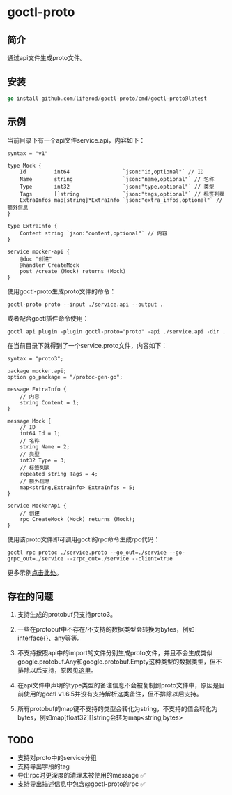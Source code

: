 # goctl-proto

## 简介

通过api文件生成proto文件。

## 安装

```go
go install github.com/liferod/goctl-proto/cmd/goctl-proto@latest
```

## 示例

当前目录下有一个api文件service.api，内容如下：

```
syntax = "v1"

type Mock {
	Id         int64                 `json:"id,optional"` // ID
	Name       string                `json:"name,optional"` // 名称
	Type       int32                 `json:"type,optional"` // 类型
	Tags       []string              `json:"tags,optional"` // 标签列表
	ExtraInfos map[string]*ExtraInfo `json:"extra_infos,optional"` // 额外信息
}

type ExtraInfo {
	Content string `json:"content,optional"` // 内容
}

service mocker-api {
	@doc "创建"
	@handler CreateMock
	post /create (Mock) returns (Mock)
}
```

使用goctl-proto生成proto文件的命令：

```
goctl-proto proto --input ./service.api --output .
```

或者配合goctl插件命令使用：

```
goctl api plugin -plugin goctl-proto="proto" -api ./service.api -dir .
```

在当前目录下就得到了一个service.proto文件，内容如下：

```
syntax = "proto3";

package mocker.api;
option go_package = "/protoc-gen-go";

message ExtraInfo {
    // 内容
    string Content = 1;
}

message Mock {
    // ID
    int64 Id = 1;
    // 名称
    string Name = 2;
    // 类型
    int32 Type = 3;
    // 标签列表
    repeated string Tags = 4;
    // 额外信息
    map<string,ExtraInfo> ExtraInfos = 5;
}

service MockerApi {
    // 创建
    rpc CreateMock (Mock) returns (Mock);
}
```

使用该proto文件即可调用goctl的rpc命令生成rpc代码：

```
goctl rpc protoc ./service.proto --go_out=./service --go-grpc_out=./service --zrpc_out=./service --client=true
```

更多示例[点击此处](https://github.com/liferod/goctl-proto/tree/main/example)。

## 存在的问题

1. 支持生成的protobuf只支持proto3。

2. 一些在protobuf中不存在/不支持的数据类型会转换为bytes，例如interface{}、any等等。

3. 不支持按照api中的import的文件分别生成proto文件，并且不会生成类似google.protobuf.Any和google.protobuf.Empty这种类型的数据类型，但不排除以后支持，原因见[这里](https://go-zero.dev/docs/tutorials/proto/faq#2-%E4%B8%BA%E4%BB%80%E4%B9%88%E4%BD%BF%E7%94%A8-goctl-%E7%94%9F%E6%88%90-grpc-%E4%BB%A3%E7%A0%81%E6%97%B6-proto-%E4%B8%8D%E6%94%AF%E6%8C%81%E4%BD%BF%E7%94%A8%E5%8C%85%E5%A4%96-proto-%E5%92%8C-service)。

4. 在api文件中声明的type类型的备注信息不会被复制到proto文件中，原因是目前使用的goctl v1.6.5并没有支持解析这类备注，但不排除以后支持。

5. 所有protobuf的map键不支持的类型会转化为string，不支持的值会转化为bytes，例如map[float32]\[]string会转为map\<string,bytes>

## TODO

- 支持对proto中的service分组
- 支持导出字段的tag
- 导出rpc时更深度的清理未被使用的message ✅
- 支持导出描述信息中包含@goctl-proto的rpc ✅
